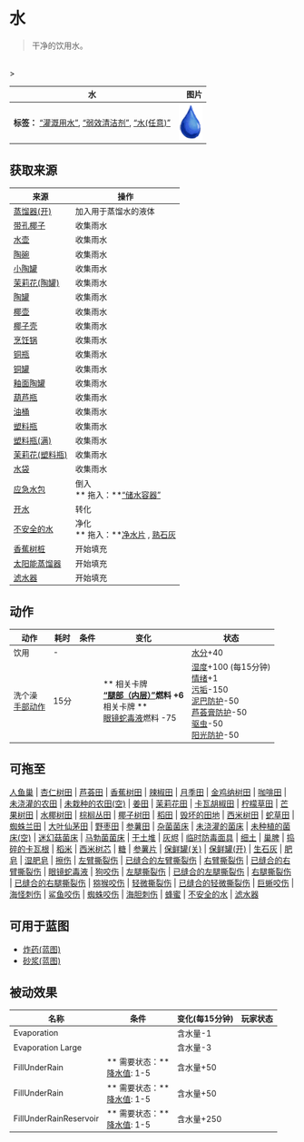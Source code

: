 # 水  
> 干净的饮用水。  
<br>  
>   
  
  水  |   图片   
 ----  |  ----:   
 **标签：**	[“灌溉用水”](tag_WaterFresh.md), [“弱效清洁剂”](tag_CleanerWeak.md), [“水(任意)”](tag_WaterAny.md)  |  <img decoding="async" src="Sprite/Thirst.png" href="a.md" style="max-width:300px;max-height:300px;">   
  
## 获取来源  
来源  |  操作  
----  |  ----  
[蒸馏器(开)](AlembicOn.md)  |  加入用于蒸馏水的液体  
[带孔椰子](CoconutPerforated.md)  |  收集雨水  
[水壶](Canteen.md)  |  收集雨水  
[陶碗](ClayBowl.md)  |  收集雨水  
[小陶罐](ClayJar.md)  |  收集雨水  
[茉莉花(陶罐)](ClayJarJasmine.md)  |  收集雨水  
[陶罐](ClayVase.md)  |  收集雨水  
[椰壶](CoconutFlask.md)  |  收集雨水  
[椰子壳](CoconutShell.md)  |  收集雨水  
[烹饪锅](CookingPot.md)  |  收集雨水  
[铜瓶](CopperBottle.md)  |  收集雨水  
[铜罐](CopperJar.md)  |  收集雨水  
[釉面陶罐](GlazedVase.md)  |  收集雨水  
[葫芦瓶](GourdBottle.md)  |  收集雨水  
[油桶](Jerrycan.md)  |  收集雨水  
[塑料瓶](PlasticBottle.md)  |  收集雨水  
[塑料瓶(满)](PlasticBottleFull.md)  |  收集雨水  
[茉莉花(塑料瓶)](PlasticBottleJasmine.md)  |  收集雨水  
[水袋](Waterskin.md)  |  收集雨水  
[应急水包](WaterRation.md)  |  倒入<br>** 拖入：**[“储水容器”](tag_WaterContainer.md)  
[开水](LQ_WaterBoiling.md)  |  转化  
[不安全的水](LQ_WaterUnsafe.md)  |  净化<br>** 拖入：**[净水片](WaterPurificationTablets.md) , [熟石灰](LQ_SlakedLime.md)  
[香蕉树桩](BananaStump.md)  |  开始填充  
[太阳能蒸馏器](SolarStill.md)  |  开始填充  
[滤水器](WaterFilter.md)  |  开始填充  
## 动作  
动作  |  耗时  |  条件  |  变化  |  状态  
----  |  ----  |  ----  |  ----  |  ----  
饮用<br>  |  -  |    |    |  [水分](Hydration.md)+40  
洗个澡<br>[手部动作](HandAction.md)  |  15分  |    |  ** 相关卡牌 **<br>[“腿部（内层）”](tag_Clothing.md)燃料  +6<br>** 相关卡牌 **<br>[眼镜蛇毒液](W_CobraSpit.md)燃料  -75  |  [湿度](Wetness.md)+100 (每15分钟)<br>[情绪](Morale.md)+1<br>[污垢](Filth.md)-150<br>[泥巴防护](MudProtection.md)-50<br>[芦荟膏防护](AloeVeraGelProtection.md)-50<br>[驱虫](BugRepellentApplied.md)-50<br>[阳光防护](SunProtection.md)-50  
## 可拖至  
[人鱼巢](MermaidNest.md) | [杏仁树田](CropPlotAlmondTree.md) | [芦荟田](CropPlotAloeVera.md) | [香蕉树田](CropPlotBananaTree.md) | [辣椒田](CropPlotChilies.md) | [月季田](CropPlotChinaRose.md) | [金鸡纳树田](CropPlotCinchonaTree.md) | [咖啡田](CropPlotCoffee.md) | [未浇灌的农田](CropPlotDry.md) | [未栽种的农田(空)](CropPlotEmpty.md) | [姜田](CropPlotGinger.md) | [茉莉花田](CropPlotJasmine.md) | [卡瓦胡椒田](CropPlotKava.md) | [柠檬草田](CropPlotLemonGrass.md) | [芒果树田](CropPlotMangoTree.md) | [水椰树田](CropPlotNipaPalm.md) | [棕榈丛田](CropPlotPalmBush.md) | [椰子树田](CropPlotPalmTree.md) | [稻田](CropPlotRice.md) | [毁坏的田地](CropPlotRuined.md) | [西米树田](CropPlotSagoPalm.md) | [蛇草田](CropPlotSnakeGrass.md) | [蜘蛛兰田](CropPlotSpiderLily.md) | [大叶仙茅田](CropPlotWeevilLily.md) | [野枣田](CropPlotWildJujube.md) | [参薯田](CropPlotYam.md) | [杂菌菌床](MushroomBedAssorted.md) | [未浇灌的菌床](MushroomBedDry.md) | [未种植的菌床(空)](MushroomBedEmpty.md) | [迷幻菇菌床](MushroomBedMagic.md) | [马勃菌菌床](MushroomBedPuffballs.md) | [干土堆](DirtPile.md) | [灰烬](Ash.md) | [临时防毒面具](MaskMakeshift.md) | [细土](FineDirt.md) | [巢脾](BeeHoneycomb.md) | [捣碎的卡瓦根](KavaRootGround.md) | [稻米](RiceGrains.md) | [西米树芯](SagoSawdust.md) | [糖](Sugar.md) | [参薯片](YamCut.md) | [保鲜罐(关)](ClayPotCoolerOff.md) | [保鲜罐(开)](ClayPotCoolerOn.md) | [生石灰](Quicklime.md) | [肥皂](SoapDry.md) | [湿肥皂](SoapWet.md) | [擦伤](W_Abrasion.md) | [左臂撕裂伤](W_ArmLacerationL.md) | [已缝合的左臂撕裂伤](W_ArmLacerationLStitched.md) | [右臂撕裂伤](W_ArmLacerationR.md) | [已缝合的右臂撕裂伤](W_ArmLacerationRStitched.md) | [眼镜蛇毒液](W_CobraSpit.md) | [狗咬伤](W_DogBite.md) | [左腿撕裂伤](W_LegLacerationL.md) | [已缝合的左腿撕裂伤](W_LegLacerationLStitched.md) | [右腿撕裂伤](W_LegLacerationR.md) | [已缝合的右腿撕裂伤](W_LegLacerationRStitched.md) | [猕猴咬伤](W_MacaqueBite.md) | [轻微撕裂伤](W_MinorLaceration.md) | [已缝合的轻微撕裂伤](W_MinorLacerationStitched.md) | [巨蜥咬伤](W_MonitorBite.md) | [海怪刺伤](W_SeahoundSting.md) | [鲨鱼咬伤](W_SharkBite.md) | [蜘蛛咬伤](W_SpiderBite.md) | [海胆刺伤](W_UrchinWound.md) | [蜂蜜](LQ_Honey.md) | [不安全的水](LQ_WaterUnsafe.md) | [滤水器](WaterFilter.md)  
## 可用于蓝图  
- [炸药(蓝图)](Bp_Dynamite.md)  
- [砂浆(蓝图)](Bp_Mortar.md)  
  
  
## 被动效果  
名称  |  条件  |  变化(每15分钟)  |  玩家状态  
----  |  ----  |  ----  |  ----  
Evaporation  |    |  含水量-1  |    
Evaporation Large  |    |  含水量-3  |    
FillUnderRain  |  ** 需要状态：**<br>[降水值](RainValue.md): 1-5  |  含水量+50  |    
FillUnderRain  |  ** 需要状态：**<br>[降水值](RainValue.md): 1-5  |  含水量+50  |    
FillUnderRainReservoir  |  ** 需要状态：**<br>[降水值](RainValue.md): 1-5  |  含水量+250  |    


<script>document.title="水 - 卡牌生存百科 Card Survival Wiki";</script>